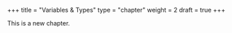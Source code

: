 +++
title = "Variables & Types"
type = "chapter"
weight = 2
draft = true
+++

This is a new chapter.